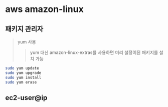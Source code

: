 # aws amazon-linux

## 패키지 관리자

> yum 사용
>
> > yum 대신 amazon-linux-extras를 사용하면 미리 설정이된 패키지를 설치 가능

```sh
sudo yum update
sudo yum upgrade
sudo yum install
sudo yum erase
```

## ec2-user@ip
